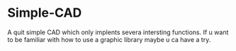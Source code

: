 # Simple-CAD
A quit simple CAD which only implents severa intersting functions. If u want to be familiar with how to use a graphic library maybe u ca have a try.
